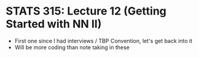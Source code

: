 # STATS 315: Lecture 12 (Getting Started with NN II)
* First one since I had interviews / TBP Convention, let's get back into it
* Will be more coding than note taking in these

